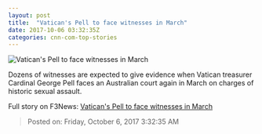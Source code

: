 ```yaml
---
layout: post
title:  "Vatican's Pell to face witnesses in March"
date: 2017-10-06 03:32:35Z
categories: cnn-com-top-stories
---
```


![Vatican's Pell to face witnesses in March](http://i2.cdn.cnn.com/cnnnext/dam/assets/171006080950-01-pell-october-trial-super-tease.jpg)

Dozens of witnesses are expected to give evidence when Vatican treasurer Cardinal George Pell faces an Australian court again in March on charges of historic sexual assault.


Full story on F3News: [Vatican's Pell to face witnesses in March](http://www.f3nws.com/n/HhqekH)

> Posted on: Friday, October 6, 2017 3:32:35 AM
